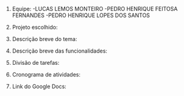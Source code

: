 1. Equipe:
-LUCAS LEMOS MONTEIRO
-PEDRO HENRIQUE FEITOSA FERNANDES
-PEDRO HENRIQUE LOPES DOS SANTOS

2. Projeto escolhido:


3. Descrição breve do tema:


4. Descrição breve das funcionalidades:


5. Divisão de tarefas:


6. Cronograma de atividades:


7. Link do Google Docs:
